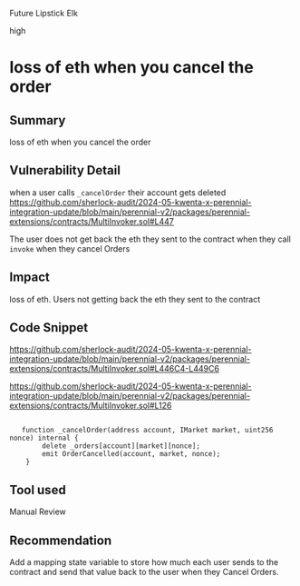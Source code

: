 Future Lipstick Elk

high

# loss of eth when  you cancel the order

## Summary
loss of eth when  you cancel the order

## Vulnerability Detail
when a user calls `_cancelOrder` their account gets deleted https://github.com/sherlock-audit/2024-05-kwenta-x-perennial-integration-update/blob/main/perennial-v2/packages/perennial-extensions/contracts/MultiInvoker.sol#L447

The user does not get back the eth they sent to the contract when they call `invoke` when they cancel Orders

## Impact
loss of eth. Users not getting back the eth they sent to the contract

## Code Snippet

 https://github.com/sherlock-audit/2024-05-kwenta-x-perennial-integration-update/blob/main/perennial-v2/packages/perennial-extensions/contracts/MultiInvoker.sol#L446C4-L449C6

 https://github.com/sherlock-audit/2024-05-kwenta-x-perennial-integration-update/blob/main/perennial-v2/packages/perennial-extensions/contracts/MultiInvoker.sol#L126

```solidity
   
   function _cancelOrder(address account, IMarket market, uint256 nonce) internal {
        delete _orders[account][market][nonce];
        emit OrderCancelled(account, market, nonce);
    }
```

## Tool used

Manual Review

## Recommendation

Add a mapping state variable to store how much each user sends to the contract and send that value  back to the user when they 
Cancel Orders.
 